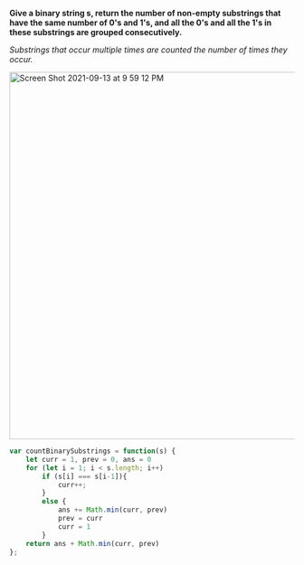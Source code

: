 **Give a binary string s, return the number of non-empty substrings that have the same number of 0's and 1's, and all the 0's and all the 1's in these substrings are grouped consecutively.**

*Substrings that occur multiple times are counted the number of times they occur.*

<img width="650" alt="Screen Shot 2021-09-13 at 9 59 12 PM" src="https://user-images.githubusercontent.com/37787994/133197556-02fec2d8-4d69-47af-b398-3f4d6ff02c7e.png">

```Javascript
var countBinarySubstrings = function(s) {
    let curr = 1, prev = 0, ans = 0
    for (let i = 1; i < s.length; i++)
        if (s[i] === s[i-1]){
            curr++;
        }
        else {
            ans += Math.min(curr, prev)
            prev = curr
            curr = 1
        }
    return ans + Math.min(curr, prev)
};


```
